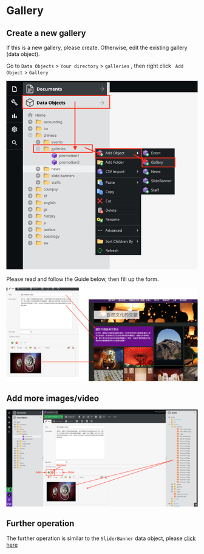 # Gallery

## Create a new gallery

If this is a new gallery, please create. Otherwise, edit the existing gallery (data object).

Go to `Data Objects` > `Your directory` > `galleries` , then right click ` Add Object` > `Gallery`

![](images/gallery01.png)
 
Please read and follow the Guide below, then fill up the form.

![](images/gallery02.png)

## Add more images/video

![](images/gallery03.png)


## Further operation
The further operation is similar to the `SliderBanner` data object, please [click here](data-objects/slidebanner)